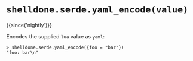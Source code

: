 # `shelldone.serde.yaml_encode(value)`

{{since('nightly')}}

Encodes the supplied `lua` value as `yaml`:

```
> shelldone.serde.yaml_encode({foo = "bar"})
"foo: bar\n"
```
